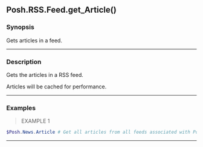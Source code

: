 Posh.RSS.Feed.get_Article()
---------------------------

### Synopsis
Gets articles in a feed.

---

### Description

Gets the articles in a RSS feed.

Articles will be cached for performance.

---

### Examples
> EXAMPLE 1

```PowerShell
$Posh.News.Article # Get all articles from all feeds associated with Posh.
```

---
